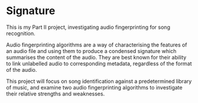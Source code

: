 Signature
=========

This is my Part II project, investigating audio fingerprinting for song recognition.

Audio fingerprinting algorithms are a way of characterising the features of an audio file and using them to produce a condensed signature which summarises the content of the audio. They are best known for their ability to link unlabelled audio to corresponding metadata, regardless of the format of the audio. 

This project will focus on song identification against a predetermined library of music, and examine two audio fingerprinting algorithms to investigate their relative strengths and weaknesses.
